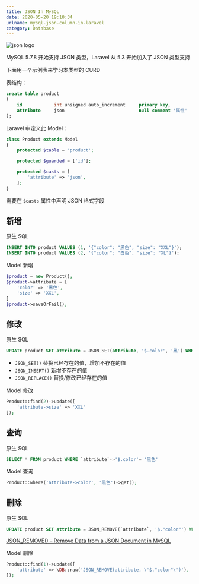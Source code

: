 ```yaml
---
title: JSON In MySQL
date: 2020-05-20 19:10:34
urlname: mysql-json-column-in-laravel
category: Database
---
```


![json logo](https://i.imgtg.com/2022/08/23/K8kSU.jpg)

<!-- more -->

MySQL 5.7.8 开始支持 JSON 类型，Laravel 从 5.3 开始加入了 JSON 类型支持

下面用一个示例表来学习本类型的 CURD

表结构：

```sql
create table product
(
    id            int unsigned auto_increment     primary key,
    attribute     json                            null comment '属性'
);
```

Laravel 中定义此 Model：

```php
class Product extends Model
{
    protected $table = 'product';

    protected $guarded = ['id'];

    protected $casts = [
        'attribute' => 'json',
    ];
}
```

需要在 `$casts` 属性中声明 JSON 格式字段

## 新增

原生 SQL

```sql
INSERT INTO product VALUES (1, '{"color": "黑色", "size": "XXL"}');
INSERT INTO product VALUES (2, '{"color": "白色", "size": "XL"}');
```

Model 新增

```php
$product = new Product();
$product->attribute = [
    'color' => '黑色',
    'size' => 'XXL',
]
$product->saveOrFail();
```

## 修改

原生 SQL

```sql
UPDATE product SET attribute = JSON_SET(attribute, '$.color', '黑') WHERE id = 1
```

- `JSON_SET()` 替换已经存在的值，增加不存在的值
- `JSON_INSERT()` 新增不存在的值
- `JSON_REPLACE()` 替换/修改已经存在的值

Model 修改

```php
Product::find(2)->update([
    'attribute->size' => 'XXL'
]);
```

## 查询

原生 SQL

```sql
SELECT * FROM product WHERE `attribute`->'$.color'= '黑色'
```

Model 查询

```php
Product::where('attribute->color', '黑色')->get();
```

## 删除

原生 SQL

```sql
UPDATE product SET attribute = JSON_REMOVE(`attribute`, '$."color"') WHERE id = 1;
```

[JSON_REMOVE() – Remove Data from a JSON Document in MySQL](https://database.guide/json_remove-remove-data-from-a-json-document-in-mysql/)

Model 删除

```php
Product::find(1)->update([
    'attribute' => \DB::raw('JSON_REMOVE(attribute, \'$."color"\')'),
]);
```
